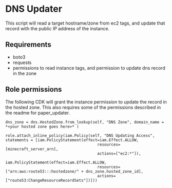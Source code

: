 # DNS Updater
This script will read a target hostname/zone from ec2 tags, and update that record with the public IP address of the instance.

## Requirements
- boto3
- requests
- permissions to read instance tags, and permission to update dns record in the zone

## Role permissions
The following CDK will grant the instance permission to update the record in the hosted zone.  This also requires some of the permissions described in the readme for paper_updater.

    dns_zone = dns.HostedZone.from_lookup(self, "DNS Zone", domain_name = *<your hosted zone goes here>* )

    role.attach_inline_policy(iam.Policy(self, "DNS Updating Access", statements = [iam.PolicyStatement(effect=iam.Effect.ALLOW,
                                            resources=[minecraft_server_arn],
                                            actions=["ec2:*"]),
                                            iam.PolicyStatement(effect=iam.Effect.ALLOW,
                                            resources=["arn:aws:route53:::hostedzone/" + dns_zone.hosted_zone_id],
                                            actions=["route53:ChangeResourceRecordSets"])]))

